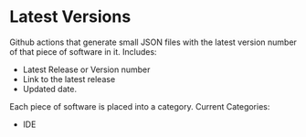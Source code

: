 
# Latest Versions

Github actions that generate small JSON files with the latest version number of that piece of software in it.
Includes:

- Latest Release or Version number
- Link to the latest release
- Updated date.

Each piece of software is placed into a category. Current Categories:

- IDE